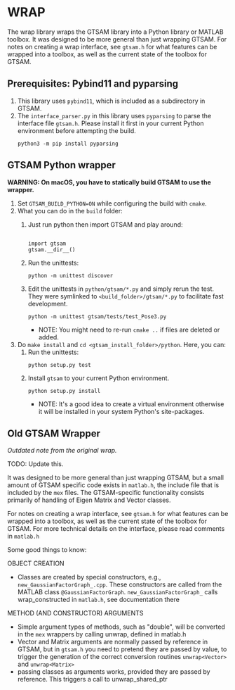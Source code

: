 
# WRAP

The wrap library wraps the GTSAM library into a Python library or MATLAB toolbox.
It was designed to be more general than just wrapping GTSAM. For notes on creating a wrap interface, see `gtsam.h` for what features can be wrapped into a toolbox, as well as the current state of the toolbox for GTSAM.

## Prerequisites: Pybind11 and pyparsing

1. This library uses `pybind11`, which is included as a subdirectory in GTSAM.
2. The `interface_parser.py` in this library uses `pyparsing` to parse the interface file `gtsam.h`. Please install it first in your current Python environment before attempting the build.
    ```
    python3 -m pip install pyparsing
    ```

## GTSAM Python wrapper

**WARNING: On macOS, you have to statically build GTSAM to use the wrapper.**

1. Set `GTSAM_BUILD_PYTHON=ON` while configuring the build with `cmake`.
1. What you can do in the `build` folder:
    1. Just run python then import GTSAM and play around:
        ```

        import gtsam
        gtsam.__dir__()
        ```

    1. Run the unittests:
        ```
        python -m unittest discover
        ```
    1. Edit the unittests in `python/gtsam/*.py` and simply rerun the test.
    They were symlinked to `<build_folder>/gtsam/*.py` to facilitate fast development.
        ```
        python -m unittest gtsam/tests/test_Pose3.py
        ```
        - NOTE: You might need to re-run `cmake ..` if files are deleted or added.
1. Do `make install` and `cd <gtsam_install_folder>/python`. Here, you can:
    1. Run the unittests:
        ```
        python setup.py test
        ```
    2. Install `gtsam` to your current Python environment.
        ```
        python setup.py install
        ```
        - NOTE: It's a good idea to create a virtual environment otherwise it will be installed in your system Python's site-packages.


## Old GTSAM Wrapper

*Outdated note from the original wrap.*

TODO: Update this.

It was designed to be more general than just wrapping GTSAM, but a small amount of GTSAM specific code exists in `matlab.h`, the include file that is included by the `mex` files. The GTSAM-specific functionality consists primarily of handling of Eigen Matrix and Vector classes.

For notes on creating a wrap interface, see `gtsam.h` for what features can be wrapped into a toolbox, as well as the current state of the toolbox for GTSAM. For more technical details on the interface, please read comments in `matlab.h`

Some good things to know:

OBJECT CREATION

- Classes are created by special constructors, e.g., `new_GaussianFactorGraph_.cpp`.
	These constructors are called from the MATLAB class `@GaussianFactorGraph`.
	`new_GaussianFactorGraph_` calls wrap_constructed in `matlab.h`, see documentation there

METHOD (AND CONSTRUCTOR) ARGUMENTS

- Simple argument types of methods, such as "double", will be converted in the
  `mex` wrappers by calling unwrap<double>, defined in matlab.h
- Vector and Matrix arguments are normally passed by reference in GTSAM, but
  in `gtsam.h` you need to pretend they are passed by value, to trigger the
  generation of the correct conversion routines `unwrap<Vector>` and `unwrap<Matrix>`
- passing classes as arguments works, provided they are passed by reference.
	This triggers a call to unwrap_shared_ptr
